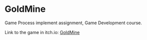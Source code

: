 # GoldMine

Game Process implement assignment, Game Development course.

Link to the game in itch.io:
[GoldMine](https://parkpulse.itch.io/goldmine)
